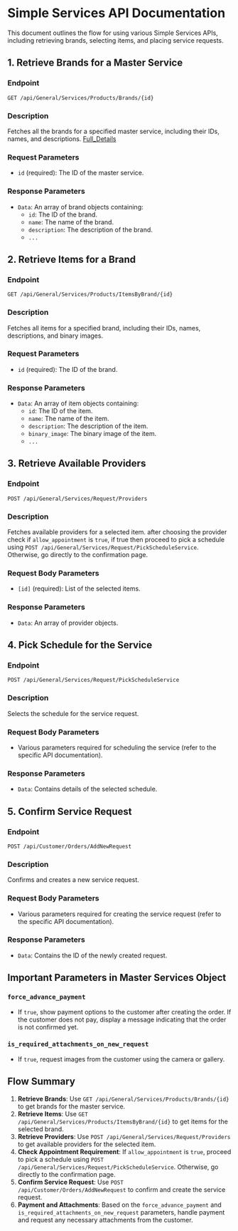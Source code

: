 # Simple Services API Documentation

This document outlines the flow for using various Simple Services APIs, including retrieving brands, selecting items, and placing service requests.

## 1. Retrieve Brands for a Master Service

### Endpoint
`GET /api/General/Services/Products/Brands/{id}`

### Description
Fetches all the brands for a specified master service, including their IDs, names, and descriptions. [Full_Details](Brands.md)

### Request Parameters
- `id` (required): The ID of the master service.

### Response Parameters
- `Data`: An array of brand objects containing:
  - `id`: The ID of the brand.
  - `name`: The name of the brand.
  - `description`: The description of the brand.
  - `...`

## 2. Retrieve Items for a Brand

### Endpoint
`GET /api/General/Services/Products/ItemsByBrand/{id}`

### Description
Fetches all items for a specified brand, including their IDs, names, descriptions, and binary images.

### Request Parameters
- `id` (required): The ID of the brand.

### Response Parameters
- `Data`: An array of item objects containing:
  - `id`: The ID of the item.
  - `name`: The name of the item.
  - `description`: The description of the item.
  - `binary_image`: The binary image of the item.
  - `...`

## 3. Retrieve Available Providers

### Endpoint
`POST /api/General/Services/Request/Providers`

### Description
Fetches available providers for a selected item. after choosing the provider check if `allow_appointment` is `true`, if true then proceed to pick a schedule using `POST /api/General/Services/Request/PickScheduleService`. Otherwise, go directly to the confirmation page.

### Request Body Parameters
- `[id]` (required): List of the selected items.

### Response Parameters
- `Data`: An array of provider objects.

## 4. Pick Schedule for the Service

### Endpoint
`POST /api/General/Services/Request/PickScheduleService`

### Description
Selects the schedule for the service request.

### Request Body Parameters
- Various parameters required for scheduling the service (refer to the specific API documentation).

### Response Parameters
- `Data`: Contains details of the selected schedule.

## 5. Confirm Service Request

### Endpoint
`POST /api/Customer/Orders/AddNewRequest`

### Description
Confirms and creates a new service request.

### Request Body Parameters
- Various parameters required for creating the service request (refer to the specific API documentation).

### Response Parameters
- `Data`: Contains the ID of the newly created request.

## Important Parameters in Master Services Object

### `force_advance_payment`
- If `true`, show payment options to the customer after creating the order. If the customer does not pay, display a message indicating that the order is not confirmed yet.

### `is_required_attachments_on_new_request`
- If `true`, request images from the customer using the camera or gallery.

## Flow Summary

1. **Retrieve Brands**: Use `GET /api/General/Services/Products/Brands/{id}` to get brands for the master service.
2. **Retrieve Items**: Use `GET /api/General/Services/Products/ItemsByBrand/{id}` to get items for the selected brand.
3. **Retrieve Providers**: Use `POST /api/General/Services/Request/Providers` to get available providers for the selected item.
4. **Check Appointment Requirement**: If `allow_appointment` is `true`, proceed to pick a schedule using `POST /api/General/Services/Request/PickScheduleService`. Otherwise, go directly to the confirmation page.
5. **Confirm Service Request**: Use `POST /api/Customer/Orders/AddNewRequest` to confirm and create the service request.
6. **Payment and Attachments**: Based on the `force_advance_payment` and `is_required_attachments_on_new_request` parameters, handle payment and request any necessary attachments from the customer.
